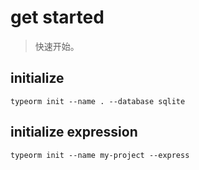 # get started
> 快速开始。

## initialize
```shell
typeorm init --name . --database sqlite
```

## initialize expression
```shell
typeorm init --name my-project --express
```
